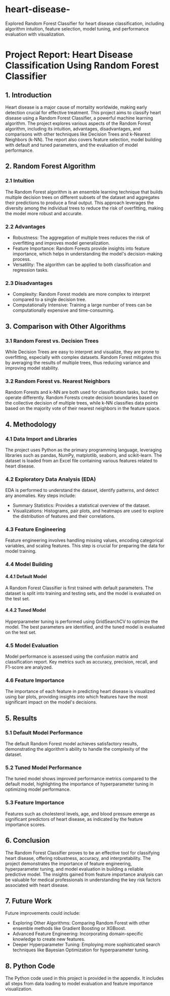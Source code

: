 # heart-disease-
Explored Random Forest Classifier for heart disease classification, including algorithm intuition, feature selection, model tuning, and performance evaluation with visualization.

# Project Report: Heart Disease Classification Using Random Forest Classifier

## 1. Introduction

Heart disease is a major cause of mortality worldwide, making early detection crucial for effective treatment. This project aims to classify heart disease using a Random Forest Classifier, a powerful machine learning algorithm. The project explores various aspects of the Random Forest algorithm, including its intuition, advantages, disadvantages, and comparisons with other techniques like Decision Trees and k-Nearest Neighbors (k-NN). The report also covers feature selection, model building with default and tuned parameters, and the evaluation of model performance.

## 2. Random Forest Algorithm

### 2.1 Intuition
The Random Forest algorithm is an ensemble learning technique that builds multiple decision trees on different subsets of the dataset and aggregates their predictions to produce a final output. This approach leverages the diversity among the individual trees to reduce the risk of overfitting, making the model more robust and accurate.

### 2.2 Advantages
- Robustness: The aggregation of multiple trees reduces the risk of overfitting and improves model generalization.
- Feature Importance: Random Forests provide insights into feature importance, which helps in understanding the model's decision-making process.
- Versatility: The algorithm can be applied to both classification and regression tasks.

### 2.3 Disadvantages
- Complexity: Random Forest models are more complex to interpret compared to a single decision tree.
- Computationally Intensive: Training a large number of trees can be computationally expensive and time-consuming.

## 3. Comparison with Other Algorithms

### 3.1 Random Forest vs. Decision Trees
While Decision Trees are easy to interpret and visualize, they are prone to overfitting, especially with complex datasets. Random Forest mitigates this by averaging the results of multiple trees, thus reducing variance and improving model stability.

### 3.2 Random Forest vs. Nearest Neighbors
Random Forests and k-NN are both used for classification tasks, but they operate differently. Random Forests create decision boundaries based on the collective decision of multiple trees, while k-NN classifies data points based on the majority vote of their nearest neighbors in the feature space.

## 4. Methodology

### 4.1 Data Import and Libraries
The project uses Python as the primary programming language, leveraging libraries such as pandas, NumPy, matplotlib, seaborn, and scikit-learn. The dataset is loaded from an Excel file containing various features related to heart disease.

### 4.2 Exploratory Data Analysis (EDA)
EDA is performed to understand the dataset, identify patterns, and detect any anomalies. Key steps include:
- Summary Statistics: Provides a statistical overview of the dataset.
- Visualizations: Histograms, pair plots, and heatmaps are used to explore the distribution of features and their correlations.

### 4.3 Feature Engineering
Feature engineering involves handling missing values, encoding categorical variables, and scaling features. This step is crucial for preparing the data for model training.

### 4.4 Model Building

#### 4.4.1 Default Model
A Random Forest Classifier is first trained with default parameters. The dataset is split into training and testing sets, and the model is evaluated on the test set.

#### 4.4.2 Tuned Model
Hyperparameter tuning is performed using GridSearchCV to optimize the model. The best parameters are identified, and the tuned model is evaluated on the test set.

### 4.5 Model Evaluation
Model performance is assessed using the confusion matrix and classification report. Key metrics such as accuracy, precision, recall, and F1-score are analyzed.

### 4.6 Feature Importance
The importance of each feature in predicting heart disease is visualized using bar plots, providing insights into which features have the most significant impact on the model's decisions.

## 5. Results

### 5.1 Default Model Performance
The default Random Forest model achieves satisfactory results, demonstrating the algorithm's ability to handle the complexity of the dataset.

### 5.2 Tuned Model Performance
The tuned model shows improved performance metrics compared to the default model, highlighting the importance of hyperparameter tuning in optimizing model performance.

### 5.3 Feature Importance
Features such as cholesterol levels, age, and blood pressure emerge as significant predictors of heart disease, as indicated by the feature importance scores.

## 6. Conclusion

The Random Forest Classifier proves to be an effective tool for classifying heart disease, offering robustness, accuracy, and interpretability. The project demonstrates the importance of feature engineering, hyperparameter tuning, and model evaluation in building a reliable predictive model. The insights gained from feature importance analysis can be valuable for medical professionals in understanding the key risk factors associated with heart disease.

## 7. Future Work

Future improvements could include:
- Exploring Other Algorithms: Comparing Random Forest with other ensemble methods like Gradient Boosting or XGBoost.
- Advanced Feature Engineering: Incorporating domain-specific knowledge to create new features.
- Deeper Hyperparameter Tuning: Employing more sophisticated search techniques like Bayesian Optimization for hyperparameter tuning.

## 8. Python Code

The Python code used in this project is provided in the appendix. It includes all steps from data loading to model evaluation and feature importance visualization.


